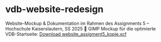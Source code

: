 # vdb-website-redesign
Website-Mockup &amp; Dokumentation im Rahmen des Assignments 5 – Hochschule Kaiserslautern, SS 2025
📄 GIMP Mockup für die optimierte VDB-Startseite:
[Download website_assigment5_kopie.xcf](./website_assigment5_kopie.xcf)
